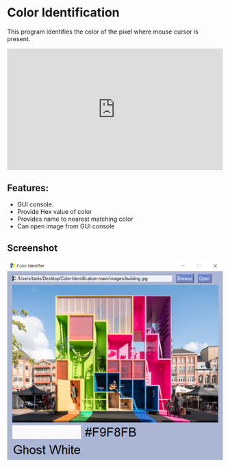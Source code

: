 # Color Identification

This program identifies the color of the pixel where mouse cursor is present.

<div style="max-width:600px;">
<div style="position: relative;width: 100%;height: 0;padding-bottom: 56.25%;">
<iframe style="position: absolute;top: 0;left: 0;width: 100%;height: 100%;" src="https://www.youtube.com/embed/AzsgVuLHtf8" frameborder="0" allow="accelerometer; autoplay; clipboard-write; encrypted-media; gyroscope; picture-in-picture" allowfullscreen></iframe>
</div></div>

## Features:
  - GUI console.
  - Provide Hex value of color
  - Provides name to nearest matching color
  - Can open image from GUI console

## Screenshot

![Main](https://github.com/Mysterious-Owl/color-identification/blob/main/Screenshot.png)
